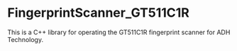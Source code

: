 # FingerprintScanner_GT511C1R
This is a C++ library for operating the GT511C1R fingerprint scanner for ADH Technology.
